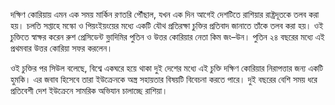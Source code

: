 দক্ষিণ কোরিয়ায় এমন এক সময় মার্কিন রণতরি পৌঁছাল, যখন এক দিন আগেই দেশটিতে রাশিয়ার রাষ্ট্রদূতকে তলব করা হয়। চলতি সপ্তাহে মস্কো ও পিয়ংইয়ংয়ের মধ্যে একটি যৌথ প্রতিরক্ষা চুক্তির প্রতিবাদ জানাতে তাঁকে তলব করা হয়। ওই চুক্তিতে স্বাক্ষর করেন রুশ প্রেসিডেন্ট ভ্লাদিমির পুতিন ও উত্তর কোরিয়ার নেতা কিম জং–উন। পুতিন ২৪ বছরের মধ্যে এই প্রথমবার উত্তর কোরিয়া সফর করলেন।

ওই চুক্তির পর সিউল বলেছে, বিশ্বে একঘরে হয়ে থাকা দুই দেশের মধ্যে এই চুক্তি দক্ষিণ কোরিয়ার নিরাপত্তার জন্য একটি হুমকি। এর জবাব হিসেবে তারা ইউক্রেনকে অস্ত্র সহায়তার বিষয়টি বিবেচনা করতে পারে। দুই বছরের বেশি সময় ধরে প্রতিবেশী দেশ ইউক্রেনে সামরিক অভিযান চালাচ্ছে রাশিয়া।
